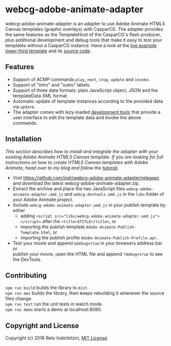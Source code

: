 # webcg-adobe-animate-adapter

webcg-adobe-animate-adapter is an adapter to use Adobe Animate HTML5 Canvas templates (graphic overlays) with CasparCG. The adapter provides the same features as the TemplateHost of the CasparCG's flash producer, plus additional development and debug tools that make it easy to test your templates without a CasparCG instance. Have a look at the [live example lower third template](https://indr.github.io/webcg-adobe-animate-adapter) and its [source code](https://github.com/indr/webcg-adobe-animate-adapter/tree/master/docs).

## Features

- Support of ACMP commands `play`, `next`, `stop`, `update` and `invoke`.
- Support of "intro" and "outro" labels.
- Support of three data formats: plain JavaScript object, JSON and the templateData XML format.
- Automatic update of template instances according to the provided data via `update`.
- The adapter comes with lazy-loaded [development tools](https://github.com/indr/webcg-devtools) that provide a user interface to edit the template data and invoke the above commands.

## Installation

*This section describes how to install and integrate the adapter with your existing Adobe Animate HTML5 Canvas template. If you are looking for full instructions on how to create HTML5 Canvas templates with Adobe Animate, head over to my blog and follow the [tutorial](https://indr.ch/).*

 - Visit https://github.com/indr/webcg-adobe-animate-adapter/releases and download the latest webcg-adobe-animate-adapter.zip.
 - Extract the archive and place the two JavaScript files `webcg-adobe-animate-adapter.umd.js` and `webcg-devtools.umd.js` in the `libs` folder of your Adobe Animate project.
 - Include `webcg-adobe-animate-adapter.umd.js` in your publish template by either
   - adding `<script src="libs/webcg-adobe-animate-adapter.umd.js"></script>` after the `<title>$TITLE</title>`, or
   - importing the publish template `Adobe-Animate-Publish-Template.html`, or
   - importing the publish profile `Adobe-Animate-Publish-Profile.apr`.
 - Test your movie and append `&debug=true` in your browsers address bar or  
   publish your movie, open the HTML file and append `?debug=true` to see the DevTools.

## Contributing

`npm run build` builds the library to `dist`.  
`npm run dev` builds the library, then keeps rebuilding it whenever the source files change.  
`npm run test` run the unit tests in watch mode.  
`npm run demo` starts a demo at localhost:8080.

## Copyright and License

Copyright (c) 2018 Reto Inderbitzin, [MIT License](LICENSE)
